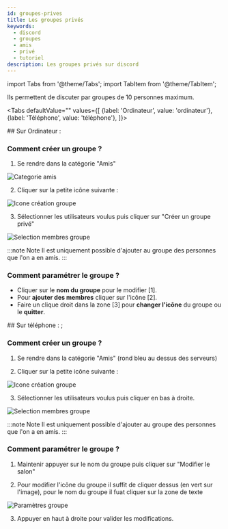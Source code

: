```yaml
---
id: groupes-prives
title: Les groupes privés
keywords:
  - discord
  - groupes
  - amis
  - privé
  - tutoriel
description: Les groupes privés sur discord
---
```

import Tabs from '@theme/Tabs';
import TabItem from '@theme/TabItem';

Ils permettent de discuter par groupes de 10 personnes maximum.

<Tabs
  defaultValue=""
  values={[
    {label: 'Ordinateur', value: 'ordinateur'},
    {label: 'Téléphone', value: 'téléphone'},
  ]}>
  
<TabItem value="ordinateur">## Sur Ordinateur :</TabItem>

### Comment créer un groupe ?

1) Se rendre dans la catégorie "Amis"
<img alt="Categorie amis" src="https://i.discord.fr/CrU.png" />

2) Cliquer sur la petite icône suivante :
<img alt="Icone création groupe" src="https://i.discord.fr/bfp.png" />

3) Sélectionner les utilisateurs voulus puis cliquer sur "Créer un groupe privé"
<img alt="Selection membres groupe" src="https://i.discord.fr/kyJ.png" />

:::note Note
Il est uniquement possible d'ajouter au groupe des personnes que l'on a en amis.
:::

### Comment paramétrer le groupe ?

* Cliquer sur le **nom du groupe** pour le modifier [1].
* Pour **ajouter des membres** cliquer sur l'icône [2].
* Faire un clique droit dans la zone [3] pour **changer l'icône** du groupe ou le **quitter**.


<TabItem value="téléphone">## Sur téléphone :</TabItem>
</Tabs>;
### Comment créer un groupe ?

1) Se rendre dans la catégorie "Amis" (rond bleu au dessus des serveurs)

2) Cliquer sur la petite icône suivante :
<img alt="Icone création groupe" src="https://i.discord.fr/sM4.png" />

3) Sélectionner les utilisateurs voulus puis cliquer en bas à droite.
<img alt="Selection membres groupe" src="https://i.discord.fr/D7I.jpg" />

:::note Note
Il est uniquement possible d'ajouter au groupe des personnes que l'on a en amis.
:::

### Comment paramétrer le groupe ?

1) Maintenir appuyer sur le nom du groupe puis cliquer sur "Modifier le salon"

2) Pour modifier l'icône du groupe il suffit de cliquer dessus (en vert sur l'image), pour le nom du groupe il fuat cliquer sur la zone de texte
<img alt="Paramètres groupe" src="https://i.discord.fr/gZJ.jpg" />

3) Appuyer en haut à droite pour valider les modifications.
